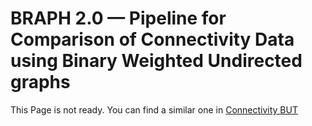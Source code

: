 # BRAPH 2.0 — Pipeline for Comparison of Connectivity Data using Binary Weighted Undirected graphs

This Page is not ready. You can find a similar one in [Connectivity BUT](../tut_a_con_but)
